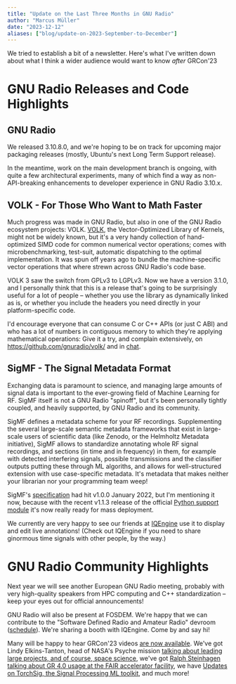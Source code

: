 ```yaml
---
title: "Update on the Last Three Months in GNU Radio"
author: "Marcus Müller"
date: "2023-12-12"
aliases: ["blog/update-on-2023-September-to-December"]
---
```


We tried to establish a bit of a newsletter. Here's what I've written down about what I think a wider audience would want to know *after* GRCon'23

GNU Radio Releases and Code Highlights
======================================

GNU Radio
---------

We released 3.10.8.0, and we're hoping to be on track for upcoming major packaging releases (mostly, Ubuntu's next Long Term Support release).

In the meantime, work on the main development branch is ongoing, with quite a few architectural experiments, many of which find a way as non-API-breaking enhancements to developer experience in GNU Radio 3.10.x.

VOLK - For Those Who Want to Math Faster
----------------------------------------

Much progress was made in GNU Radio, but also in one of the GNU Radio ecosystem projects: VOLK. [VOLK](https://libvolk.org), the Vector-Optimized Library of Kernels, might not be widely known, but it's a very handy collection of hand-optimized SIMD code for common numerical vector operations; comes with microbenchmarking, test-suit, automatic dispatching to the optimal implementation. It was spun off years ago to bundle the machine-specific vector operations that where strewn across GNU Radio's code base.

VOLK 3 saw the switch from GPLv3 to LGPLv3. Now we have a version 3.1.0, and I personally think that this is a release that's going to be surprisingly useful for a lot of people – whether you use the library as dynamically linked as is, or whether you include the headers you need directly in your platform-specific code.

I'd encourage everyone that can consume C or C++ APIs (or just C ABI) and who has a lot of numbers in contiguous memory to which they're applying mathematical operations: Give it a try, and complain extensively, on https://github.com/gnuradio/volk/ and in [chat](https://matrix.to/#/#volk:gnuradio.org).

SigMF - The Signal Metadata Format
----------------------------------

Exchanging data is paramount to science, and managing large amounts of signal data is important to the ever-growing field of Machine Learning for RF. SigMF itself is not a GNU Radio "spinoff", but it's been personally tightly coupled, and heavily supported, by GNU Radio and its community.

SigMF defines a metadata scheme for your RF recordings. Supplementing the several large-scale semantic metadata frameworks that exist in large-scale users of scientific data (like Zenodo, or the Helmholtz Metadata initiative), SigMF allows to standardize annotating whole RF signal recordings, and sections (in time and in frequency) in them, for example with detected interfering signals, possible transmissions and the classifier outputs putting these through ML algoriths, and allows for well-structured extension with use case-specific metadata. It's metadata that makes neither your librarian nor your programming team weep!

SigMF's [specification](https://github.com/sigmf/SigMF) had hit v1.0.0 January 2022, but I'm mentioning it now, because with the recent v1.1.3 release of the official [Python support module](https://github.com/sigmf/sigmf-python) it's now really ready for mass deployment.

We currently are very happy to see our friends at [IQEngine](https://iqengine.org) use it to display and edit live annotations! (Check out IQEngine if you need to share ginormous time signals with other people, by the way.)

GNU Radio Community Highlights
==============================

Next year we will see another European GNU Radio meeting, probably with very high-quality speakers from HPC computing and C++ standardization – keep your eyes out for official announcements!

GNU Radio will also be present at FOSDEM. We're happy that we can contribute to the "Software Defined Radio and Amateur Radio" devroom ([schedule](https://fosdem.org/2024/schedule/track/radio/)). We're sharing a booth with IQEngine. Come by and say hi!

Many will be happy to hear GRCon'23 videos [are now
available](https://www.youtube.com/@GNURadioProject/videos). We've got Lindy
Elkins-Tanton, head of NASA's Psyche mission [talking about leading large
projects, and of course, space
science](https://www.youtube.com/watch?v=wSEUCOyRHb0), we've got [Ralph
Steinhagen talking about GR 4.0 usage at the FAIR accelerator
facility](https://www.youtube.com/watch?v=UkSr18dk4HY), we have [Updates on
TorchSig, the Signal Processing ML
toolkit](https://www.youtube.com/watch?v=2OBGBa6Oq2c), and much more!
